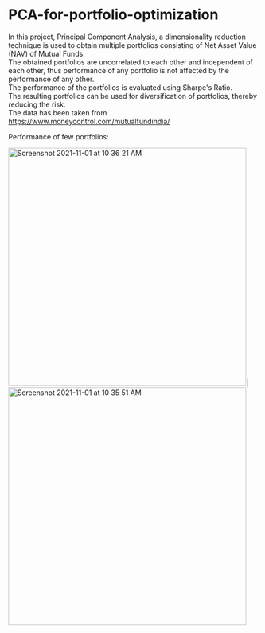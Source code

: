 # PCA-for-portfolio-optimization
In this project, Principal Component Analysis, a dimensionality reduction technique is used to obtain multiple portfolios consisting of Net Asset Value (NAV) of Mutual Funds.<br>
The obtained portfolios are uncorrelated to each other and independent of each other, thus performance of any portfolio is not affected by the performance of any other.<br>
The performance of the portfolios is evaluated using Sharpe's Ratio.<br>
The resulting portfolios can be used for diversification of portfolios, thereby reducing the risk.<br>
The data has been taken from https://www.moneycontrol.com/mutualfundindia/

Performance of few portfolios:<br>

 <img width="478" alt="Screenshot 2021-11-01 at 10 36 21 AM" src="https://user-images.githubusercontent.com/63745797/139624363-df1e1e11-55ba-42f5-9d92-066db5383384.png">|  <img width="478" alt="Screenshot 2021-11-01 at 10 35 51 AM" src="https://user-images.githubusercontent.com/63745797/139624373-db144b69-5c8c-4a0a-966f-03940bcaf819.png">
